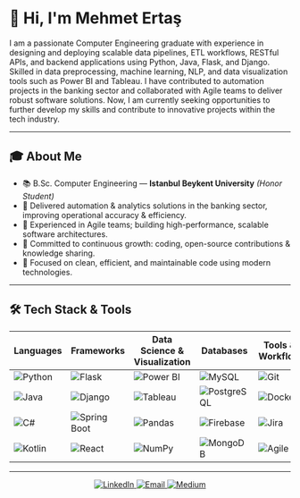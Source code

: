 # 👋 Hi, I'm Mehmet Ertaş

I am a passionate Computer Engineering graduate with experience in designing and deploying scalable data pipelines, ETL workflows, RESTful APIs, and backend applications using Python, Java, Flask, and Django. Skilled in data preprocessing, machine learning, NLP, and data visualization tools such as Power BI and Tableau. I have contributed to automation projects in the banking sector and collaborated with Agile teams to deliver robust software solutions. Now, I am currently seeking opportunities to further develop my skills and contribute to innovative projects within the tech industry.

---

## 🎓 About Me

- 📚 B.Sc. Computer Engineering — **Istanbul Beykent University** *(Honor Student)*  
- 💼 Delivered automation & analytics solutions in the banking sector, improving operational accuracy & efficiency.  
- 🤝 Experienced in Agile teams; building high-performance, scalable software architectures.  
- 🌱 Committed to continuous growth: coding, open-source contributions & knowledge sharing.  
- 🚀 Focused on clean, efficient, and maintainable code using modern technologies.  

---

## 🛠️ Tech Stack & Tools

| Languages        | Frameworks          | Data Science & Visualization | Databases               | Tools & Workflow        |
|------------------|---------------------|------------------------------|-------------------------|-------------------------|
| ![Python](https://img.shields.io/badge/Python-3776AB?style=for-the-badge&logo=python&logoColor=white) | ![Flask](https://img.shields.io/badge/Flask-000000?style=for-the-badge&logo=flask&logoColor=white) | ![Power BI](https://img.shields.io/badge/Power%20BI-F2C811?style=for-the-badge&logo=powerbi&logoColor=black) | ![MySQL](https://img.shields.io/badge/MySQL-4479A1?style=for-the-badge&logo=mysql&logoColor=white) | ![Git](https://img.shields.io/badge/Git-F05032?style=for-the-badge&logo=git&logoColor=white) |
| ![Java](https://img.shields.io/badge/Java-007396?style=for-the-badge&logo=openjdk&logoColor=white) | ![Django](https://img.shields.io/badge/Django-092E20?style=for-the-badge&logo=django&logoColor=white) | ![Tableau](https://img.shields.io/badge/Tableau-E97627?style=for-the-badge&logo=tableau&logoColor=white) | ![PostgreSQL](https://img.shields.io/badge/PostgreSQL-336791?style=for-the-badge&logo=postgresql&logoColor=white) | ![Docker](https://img.shields.io/badge/Docker-2496ED?style=for-the-badge&logo=docker&logoColor=white) |
| ![C#](https://img.shields.io/badge/C%23-239120?style=for-the-badge&logo=c-sharp&logoColor=white) | ![Spring Boot](https://img.shields.io/badge/Spring_Boot-6DB33F?style=for-the-badge&logo=springboot&logoColor=white) | ![Pandas](https://img.shields.io/badge/Pandas-150458?style=for-the-badge&logo=pandas&logoColor=white) | ![Firebase](https://img.shields.io/badge/Firebase-FFCA28?style=for-the-badge&logo=firebase&logoColor=black) | ![Jira](https://img.shields.io/badge/Jira-0052CC?style=for-the-badge&logo=jira&logoColor=white) |
| ![Kotlin](https://img.shields.io/badge/Kotlin-0095D5?style=for-the-badge&logo=kotlin&logoColor=white) | ![React](https://img.shields.io/badge/React-61DAFB?style=for-the-badge&logo=react&logoColor=black) | ![NumPy](https://img.shields.io/badge/Numpy-013243?style=for-the-badge&logo=numpy&logoColor=white) | ![MongoDB](https://img.shields.io/badge/MongoDB-47A248?style=for-the-badge&logo=mongodb&logoColor=white) | ![Agile](https://img.shields.io/badge/Agile-F05032?style=for-the-badge&logo=trello&logoColor=white) |

---

<p align="center">
  <a href="https://www.linkedin.com/in/mehmetertas/" target="_blank">
    <img src="https://img.shields.io/badge/LinkedIn-%230077B5.svg?&style=for-the-badge&logo=linkedin&logoColor=white" alt="LinkedIn">
  </a>
  <a href="mailto:ertasmehmet10@gmail.com" target="_blank">
    <img src="https://img.shields.io/badge/Email-%23D14836.svg?&style=for-the-badge&logo=gmail&logoColor=white" alt="Email">
  </a>
  <a href="[https://medium.com/@ertasmehmet10](https://medium.com/@mehmetertass)" target="_blank">
  <img src="https://img.shields.io/badge/Medium-%2300ab6c.svg?&style=for-the-badge&logo=medium&logoColor=white" alt="Medium">
</a>
</p>
